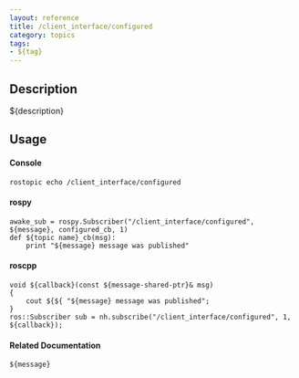 ```yaml
---
layout: reference
title: /client_interface/configured
category: topics
tags: 
- ${tag}
---
```


## Description
${description}

## Usage
#### Console
```
rostopic echo /client_interface/configured
```

#### rospy
```
awake_sub = rospy.Subscriber("/client_interface/configured", ${message}, configured_cb, 1)
def ${topic name}_cb(msg):
    print "${message} message was published"
```

#### roscpp
```
void ${callback}(const ${message-shared-ptr}& msg)
{
    cout ${${ "${message} message was published";
}
ros::Subscriber sub = nh.subscribe("/client_interface/configured", 1, ${callback});
```

#### Related Documentation
``${message}``